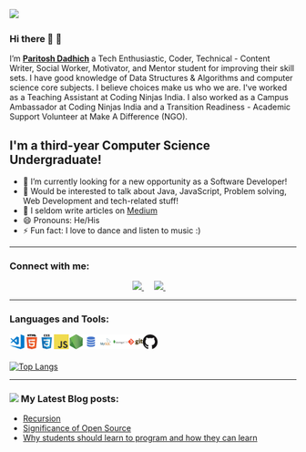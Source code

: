 
![](https://komarev.com/ghpvc/?username=ParitoshDadhich&style=plastic)
### Hi there 👋 :pray: 

I’m <b>[Paritosh Dadhich](https://www.linkedin.com/in/paritosh-dadhich-391800174/)</b> a Tech Enthusiastic, Coder, Technical - Content Writer, Social Worker, Motivator, and Mentor student for improving their skill sets. I have good knowledge of Data Structures & Algorithms and computer science core subjects.
I believe choices make us who we are.
I've worked as a Teaching Assistant at Coding Ninjas India. I also worked as a Campus Ambassador at Coding Ninjas India and a Transition Readiness - Academic Support Volunteer at Make A Difference (NGO).


## I'm a third-year Computer Science Undergraduate!

* 🔭 I’m currently looking for a new opportunity as a Software Developer!
* 💬 Would be interested to talk about Java, JavaScript, Problem solving, Web Development and tech-related stuff!
* 📝 I seldom write articles on [Medium](https://pdadhich0481.medium.com/)
* 😄 Pronouns: He/His
* ⚡ Fun fact: I love to dance and listen to music :)
---
### Connect with me:
<p align="center">
    <a href="https://www.linkedin.com/in/paritosh-dadhich-391800174/" alt="LinkedIn">
        <img src="https://img.shields.io/badge/-ParitoshDadhich-blue?style=social&logo=Linkedin&logoColor=blue" />
    </a>&emsp;
    <a href="https://pdadhich0481.medium.com/" alt="Medium">
        <img src="https://img.shields.io/badge/-Paritosh Dadhich-blue?style=social&logo=Medium&logoColor=black" />
    </a>&emsp;
</p>

---
### Languages and Tools:

<img align="left" alt="Visual Studio Code" width="26px" src="https://raw.githubusercontent.com/github/explore/80688e429a7d4ef2fca1e82350fe8e3517d3494d/topics/visual-studio-code/visual-studio-code.png" />
<img align="left" alt="HTML5" width="26px" src="https://raw.githubusercontent.com/github/explore/80688e429a7d4ef2fca1e82350fe8e3517d3494d/topics/html/html.png" />
<img align="left" alt="CSS3" width="26px" src="https://raw.githubusercontent.com/github/explore/80688e429a7d4ef2fca1e82350fe8e3517d3494d/topics/css/css.png" />
<img align="left" alt="JavaScript" width="26px" src="https://raw.githubusercontent.com/github/explore/80688e429a7d4ef2fca1e82350fe8e3517d3494d/topics/javascript/javascript.png" />

<img align="left" alt="Node.js" width="26px" src="https://raw.githubusercontent.com/github/explore/80688e429a7d4ef2fca1e82350fe8e3517d3494d/topics/nodejs/nodejs.png" />
<img align="left" alt="SQL" width="26px" src="https://raw.githubusercontent.com/github/explore/80688e429a7d4ef2fca1e82350fe8e3517d3494d/topics/sql/sql.png" />
<img align="left" alt="MySQL" width="26px" src="https://raw.githubusercontent.com/github/explore/80688e429a7d4ef2fca1e82350fe8e3517d3494d/topics/mysql/mysql.png" />
<img align="left" alt="MongoDB" width="26px" src="https://raw.githubusercontent.com/github/explore/80688e429a7d4ef2fca1e82350fe8e3517d3494d/topics/mongodb/mongodb.png" />
<img align="left" alt="Git" width="26px" src="https://raw.githubusercontent.com/github/explore/80688e429a7d4ef2fca1e82350fe8e3517d3494d/topics/git/git.png" />
<img align="left" alt="GitHub" width="26px" src="https://raw.githubusercontent.com/github/explore/78df643247d429f6cc873026c0622819ad797942/topics/github/github.png" />

 
 
 <br />
<br />

 [![Top Langs](https://github-readme-stats.vercel.app/api/top-langs/?username=ParitoshDadhich&layout=compact&text_color=daf7dc&bg_color=151515)](https://github.com/ParitoshDadhich/github-readme-stats)
 
 ---
 
 ### <img src = "https://media1.giphy.com/media/JZ40cnfnN11KycrvMF/giphy.gif?cid=ecf05e47a0n3gi1bfqntqmob8g9aid1oyj2wr3ds3mg700bl&rid=giphy.gif" width = 23px> My Latest Blog posts:
<!-- BLOG-POST-LIST:START -->
- [Recursion](https://medium.com/star-gazers/recursion-is-easy-6102af8af53f)
- [Significance of Open Source](https://medium.com/girlscript-bangalore/open-source-c870b6a176eb)
- [Why students should learn to program and how they can learn](https://pdadhich0481.medium.com/why-students-should-learn-to-program-and-how-they-can-learn-3f7215e28f92)
<!-- BLOG-POST-LIST:END -->


 
[linkedin]: https://www.linkedin.com/in/paritosh-dadhich-391800174/
